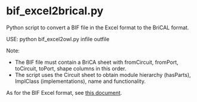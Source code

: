 # bif_excel2brical.py
Python script to convert a BIF file in the Excel format to the BriCAL format.

USE: python bif_excel2owl.py infile outfile  

Note: 
* The BIF file must contain a BriCA sheet with fromCircuit, fromPort, toCircuit, toPort, shape columns in this order.
* The script uses the Circuit sheet to obtain module hierarchy (hasParts), ImplClass (implementations), name and functionality.

As for the BIF Excel format, see [this document](https://docs.google.com/document/d/1kKGJeG_NjuWqp7uUYvcb_uBiahj7KS_rKfhxtS4LP3c/edit?usp=sharing).

